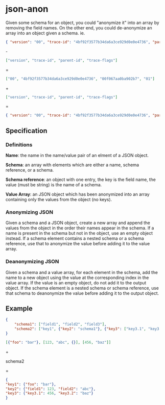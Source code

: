 # json-anon

Given some schema for an object, you could "anonymize it" into an array by removing the field names. On the other end, you could de-anonymize an array into an object given a schema. 
ie.
```json
{ "version": "00", "trace-id": "4bf92f3577b34da6a3ce929d0e0e4736", "parent-id": "00f067aa0ba902b7", "trace-flags": "01" }
```
\-
```json
["version", "trace-id", "parent-id", "trace-flags"]
```
 =
```json
["00", "4bf92f3577b34da6a3ce929d0e0e4736", "00f067aa0ba902b7", "01"]
```
 \+
```json
["version", "trace-id", "parent-id", "trace-flags"]
```
 =
```json
{ "version": "00", "trace-id": "4bf92f3577b34da6a3ce929d0e0e4736", "parent-id": "00f067aa0ba902b7", "trace-flags": "01" }
```

## Specification

### Definitions

**Name**: the name in the name/value pair of an elment of a JSON object.

**Schema**: an array with elements which are either a name, schema reference, or a schema.

**Schema reference**: an object with one entry, the key is the field name, the value (must be string) is the name of a schema. 

**Value Array**: an JSON object which has been anonymized into an array containing only the values from the object (no keys).

### Anonymizing JSON

Given a schema and a JSON object, create a new array and append the values from the object in the order their names appear in the schema. If a name is present in the schema but not in the object, use an empty object instead. If a schema element contains a nested schema or a schema reference, use that to anonymize the value before adding it to the value array.

### Deanonymizing JSON

Given a schema and a value array, for each element in the schema, add the name to a new object using the value at the corresponding index in the value array. If the value is an empty object, do not add it to the output object. If the schema element is a nested schema or schema reference, use that schema to deanonymize the value before adding it to the output object.

## Example

```json
{
	"schema1": ["field1", "field2", "field3"],
	"schema2": ["key1", {"key2": "schema1"}, {"key3": ["key3.1", "key3.2"]}]
}
```

```json
[{"foo": "bar"}, [123, "abc", {}], [456, "baz"]]
```
\+

schema2

=
```json
{
"key1": {"foo": "bar"}, 
"key2": {"field1": 123, "field2": "abc"}, 
"key3": {"key3.1": 456, "key3.2": "baz"}
}
```
